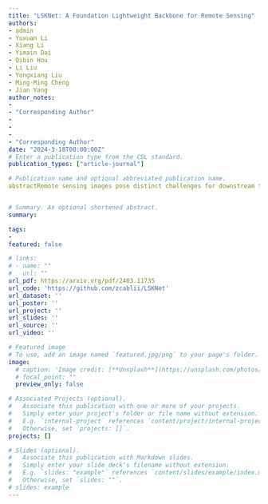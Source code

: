 ```yaml
---
title: "LSKNet: A Foundation Lightweight Backbone for Remote Sensing"
authors:
- admin
- Yuxuan Li
- Xiang Li
- Yimain Dai
- Qibin Hou
- Li Liu
- Yongxiang Liu
- Ming-Ming Cheng
- Jian Yang
author_notes:
- 
- "Corresponding Author"
- 
- 
- 
- "Corresponding Author"
date: "2024-3-18T00:00:00Z"
# Enter a publication type from the CSL standard.
publication_types: ["article-journal"]

# Publication name and optional abbreviated publication name.
abstractRemote sensing images pose distinct challenges for downstream tasks due to their inherent complexity.While a considerable amount of research has been dedicated to remote sensing classification, object detection, semantic segmentation and change detection, most of these studies have overlooked the valuable prior knowledge embedded within remote sensing scenarios. Such prior knowledge can be useful because remote sensing objects may be mistakenly recognized without referencing a sufficiently long-range context, which can vary for different objects. This paper considers these priors and proposes a lightweight Large Selective Kernel Network (LSKNet) backbone. LSKNet can dynamically adjust its large spatial receptive field to better model the ranging context of various objects in remote sensing scenarios. To our knowledge, large and selective kernel mechanisms have not been previously explored in remote sensing images. Without bells and whistles, our lightweight LSKNet backbone network sets new state-of-the-art scores on standard remote sensing classification, object detection, semantic segmentation and change detection benchmarks. Our comprehensive analysis further validated the significance of the identified priors and the effectiveness of LSKNet. The code is available at https://github.com/zcablii/LSKNet.


# Summary. An optional shortened abstract.
summary: 

tags:
- 
featured: false

# links:
# - name: ""
#   url: ""
url_pdf: https://arxiv.org/pdf/2403.11735
url_code: 'https://github.com/zcablii/LSKNet'
url_dataset: ''
url_poster: ''
url_project: ''
url_slides: ''
url_source: ''
url_video: ''

# Featured image
# To use, add an image named `featured.jpg/png` to your page's folder. 
image:
  # caption: 'Image credit: [**Unsplash**](https://unsplash.com/photos/jdD8gXaTZsc)'
  # focal_point: ""
  preview_only: false

# Associated Projects (optional).
#   Associate this publication with one or more of your projects.
#   Simply enter your project's folder or file name without extension.
#   E.g. `internal-project` references `content/project/internal-project/index.md`.
#   Otherwise, set `projects: []`.
projects: []

# Slides (optional).
#   Associate this publication with Markdown slides.
#   Simply enter your slide deck's filename without extension.
#   E.g. `slides: "example"` references `content/slides/example/index.md`.
#   Otherwise, set `slides: ""`.
# slides: example
---
```


